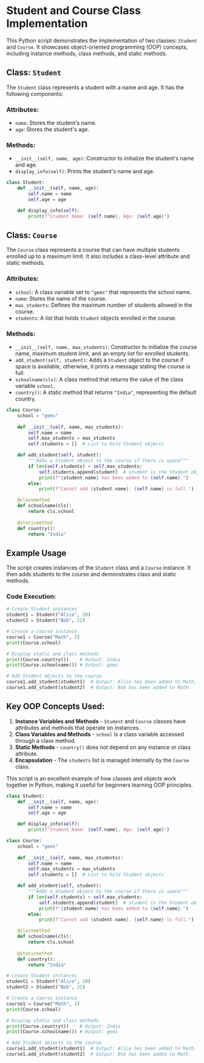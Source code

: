 # Student and Course Class Implementation

This Python script demonstrates the implementation of two classes: `Student` and `Course`. It showcases object-oriented programming (OOP) concepts, including instance methods, class methods, and static methods.

## Class: `Student`
The `Student` class represents a student with a name and age. It has the following components:

### Attributes:
- `name`: Stores the student's name.
- `age`: Stores the student's age.

### Methods:
- `__init__(self, name, age)`: Constructor to initialize the student's name and age.
- `display_info(self)`: Prints the student's name and age.

```python
class Student:
    def __init__(self, name, age):
        self.name = name
        self.age = age

    def display_info(self):
        print(f"Student Name: {self.name}, Age: {self.age}")
```

## Class: `Course`
The `Course` class represents a course that can have multiple students enrolled up to a maximum limit. It also includes a class-level attribute and static methods.

### Attributes:
- `school`: A class variable set to `"gems"` that represents the school name.
- `name`: Stores the name of the course.
- `max_students`: Defines the maximum number of students allowed in the course.
- `students`: A list that holds `Student` objects enrolled in the course.

### Methods:
- `__init__(self, name, max_students)`: Constructor to initialize the course name, maximum student limit, and an empty list for enrolled students.
- `add_student(self, student)`: Adds a `Student` object to the course if space is available, otherwise, it prints a message stating the course is full.
- `schoolname(cls)`: A class method that returns the value of the class variable `school`.
- `country()`: A static method that returns `"India"`, representing the default country.

```python
class Course:
    school = "gems"
   
    def __init__(self, name, max_students):
        self.name = name
        self.max_students = max_students
        self.students = []  # List to hold Student objects

    def add_student(self, student):
        """Adds a Student object to the course if there is space"""
        if len(self.students) < self.max_students:
            self.students.append(student)  # student is the Student object
            print(f"{student.name} has been added to {self.name}.")
        else:
            print(f"Cannot add {student.name}. {self.name} is full.")

    @classmethod
    def schoolname(cls):
        return cls.school
   
    @staticmethod    
    def country():
        return "India"
```

## Example Usage
The script creates instances of the `Student` class and a `Course` instance. It then adds students to the course and demonstrates class and static methods.

### Code Execution:
```python
# Create Student instances
student1 = Student("Alice", 20)
student2 = Student("Bob", 22)

# Create a Course instance
course1 = Course("Math", 2)
print(Course.school)

# Display static and class methods
print(Course.country())    # Output: India
print(Course.schoolname()) # Output: gems

# Add Student objects to the course
course1.add_student(student1)  # Output: Alice has been added to Math.
course1.add_student(student2)  # Output: Bob has been added to Math.
```

## Key OOP Concepts Used:
1. **Instance Variables and Methods** - `Student` and `Course` classes have attributes and methods that operate on instances.
2. **Class Variables and Methods** - `school` is a class variable accessed through a class method.
3. **Static Methods** - `country()` does not depend on any instance or class attribute.
4. **Encapsulation** - The `students` list is managed internally by the `Course` class.

This script is an excellent example of how classes and objects work together in Python, making it useful for beginners learning OOP principles.


``` python
class Student:
    def __init__(self, name, age):
        self.name = name
        self.age = age

    def display_info(self):
        print(f"Student Name: {self.name}, Age: {self.age}")

class Course:
    school = "gems"
   
    def __init__(self, name, max_students):
        self.name = name
        self.max_students = max_students
        self.students = []  # List to hold Student objects

    def add_student(self, student):
        """Adds a Student object to the course if there is space"""
        if len(self.students) < self.max_students:
            self.students.append(student)  # student is the Student object
            print(f"{student.name} has been added to {self.name}.")
        else:
            print(f"Cannot add {student.name}. {self.name} is full.")

    @classmethod
    def schoolname(cls):
        return cls.school
   
    @staticmethod    
    def country():
        return "India"

# Create Student instances
student1 = Student("Alice", 20)
student2 = Student("Bob", 22)

# Create a Course instance
course1 = Course("Math", 2)
print(Course.school)

# Display static and class methods
print(Course.country())    # Output: India
print(Course.schoolname()) # Output: gems

# Add Student objects to the course
course1.add_student(student1)  # Output: Alice has been added to Math.
course1.add_student(student2)  # Output: Bob has been added to Math.
```